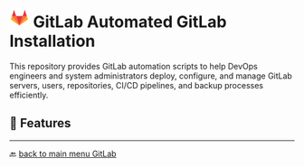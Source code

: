 # <img src="../../Assets/pics/icons8-gitlab-48.svg" width="35"> GitLab Automated GitLab Installation

This repository provides GitLab automation scripts to help DevOps engineers and system administrators deploy, configure, and manage GitLab servers, users, repositories, CI/CD pipelines, and backup processes efficiently.

## 🚀 Features

---

🔙 [back to main menu GitLab](../)

